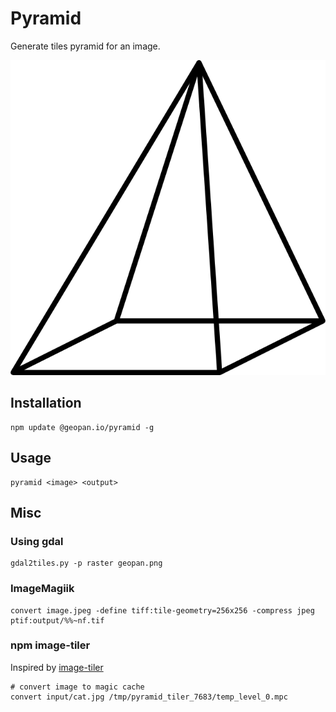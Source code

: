 # Pyramid

Generate tiles pyramid for an image.

![alt text](./pyramid.png)

## Installation

```shell
npm update @geopan.io/pyramid -g
```

## Usage

```shell
pyramid <image> <output>
```

## Misc

### Using gdal

```
gdal2tiles.py -p raster geopan.png
```

### ImageMagiik

```
convert image.jpeg -define tiff:tile-geometry=256x256 -compress jpeg ptif:output/%%~nf.tif
```

### npm image-tiler

Inspired by [image-tiler](https://www.npmjs.com/package/image-tiler)

```shell
# convert image to magic cache
convert input/cat.jpg /tmp/pyramid_tiler_7683/temp_level_0.mpc
```
